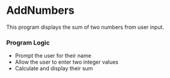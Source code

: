 # AddNumbers

This program displays the sum of two numbers from user input.

### Program Logic

- Prompt the user for their name
- Allow the user to enter two integer values
- Calculate and display their sum
